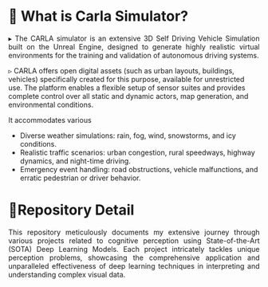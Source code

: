 # 🔻 What is Carla Simulator?

<p align='justify'>
▸ The CARLA simulator is an extensive 3D Self Driving Vehicle Simulation built on the Unreal Engine, designed to generate highly realistic virtual environments for the training and validation of autonomous driving systems.

▹ CARLA offers open digital assets (such as urban layouts, buildings, vehicles) specifically created for this purpose, available for unrestricted use. The platform enables a flexible setup of sensor suites and provides complete control over all static and dynamic actors, map generation, and environmental conditions. 

It accommodates various
- Diverse weather simulations: rain, fog, wind, snowstorms, and icy conditions.
- Realistic traffic scenarios: urban congestion, rural speedways, highway dynamics, and night-time driving.
- Emergency event handling: road obstructions, vehicle malfunctions, and erratic pedestrian or driver behavior.

</p>

# 🔻Repository Detail

<p align='justify'>This repository meticulously documents my extensive journey through various projects related to cognitive perception using State-of-the-Art (SOTA) Deep Learning Models. Each project intricately tackles unique perception problems, showcasing the comprehensive application and unparalleled effectiveness of deep learning techniques in interpreting and understanding complex visual data.</p>




